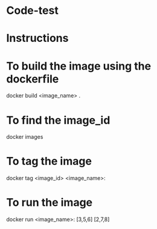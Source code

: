 # Code-test
# Instructions

# To build the image using the dockerfile
  docker build <image_name> .

# To find the image_id
  docker images
  
# To tag the image
  docker tag <image_id> <image_name>:<tag> 
 
# To run the image
  docker run <image_name>:<tag> [3,5,6] [2,7,8]
  

